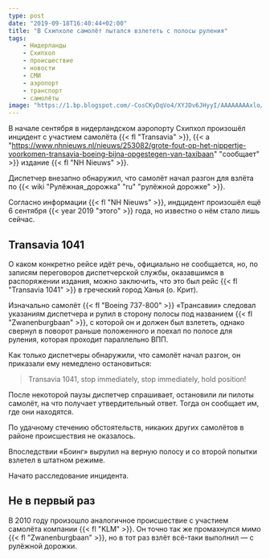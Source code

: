 ```yaml
---
type: post
date: "2019-09-18T16:40:44+02:00"
title: "В Схипхоле самолёт пытался взлететь с полосы руления"
tags:
    - Нидерланды
    - Схипхол
    - происшествие
    - новости
    - СМИ
    - аэропорт
    - транспорт
    - самолёты
image: "https://1.bp.blogspot.com/-CosCKyDqVo4/XYJDv6JHyyI/AAAAAAAAxlo/E2qd7X9V8moK14iUMxJUb8dgdttyr8bAACKgBGAsYHg/s1600/schiphol.jpg"
---
```


В начале сентября в нидерландском аэропорту Схипхол произошёл инцидент с участием самолёта {{< fl "Transavia" >}}, {{< a "https://www.nhnieuws.nl/nieuws/253082/grote-fout-op-het-nippertje-voorkomen-transavia-boeing-bijna-opgestegen-van-taxibaan" "сообщает" >}} издание {{< fl "NH Nieuws" >}}.

Диспетчер внезапно обнаружил, что самолёт начал разгон для взлёта по {{< wiki "Рулёжная_дорожка" "ru" "рулёжной дорожке" >}}.

<!--more-->

Согласно информации {{< fl "NH Nieuws" >}}, индцидент произошёл ещё 6 сентября {{< year 2019 "этого" >}} года, но известно о нём стало лишь сейчас.

## Transavia 1041

О каком конкретно рейсе идёт речь, официально не сообщается, но, по записям переговоров диспетчерской службы, оказавшимся в распоряжении издания, можно заключить, что это был рейс {{< fl "Transavia 1041" >}} в греческий город Ханья (о. Крит).

Изначально самолёт {{< fl "Boeing 737-800" >}} «Трансавии» следовал указаниям диспетчера и рулил в сторону полосы под названием {{< fl "Zwanenburgbaan" >}}, с которой он и должен был взлететь, однако свернул в поворот раньше положенного и поехал по полосе для руления, которая проходит параллельно ВПП.

Как только диспетчеры обнаружили, что самолёт начал разгон, он приказали ему немедлено остановиться:

> Transavia 1041, stop immediately, stop immediately, hold position!

После некоторой паузы диспетчер спрашивает, остановили ли пилоты самолёт, на что получает утвердительный ответ. Тогда он сообщает им, где они находятся.

По удачному стечению обстоятельств, никаких других самолётов в районе происшествия не оказалось.

Впоследствии «Боинг» вырулил на верную полосу и со второй попытки взлетел в штатном режиме.

Начато расследование инцидента.

## Не в первый раз

В 2010 году произошло аналогичное происшествие с участием самолёта компании {{< fl "KLM" >}}. Он точно так же промахнулся мимо {{< fl "Zwanenburgbaan" >}}, но в тот раз взлёт всё-таки выполнил — с рулёжной дорожки.